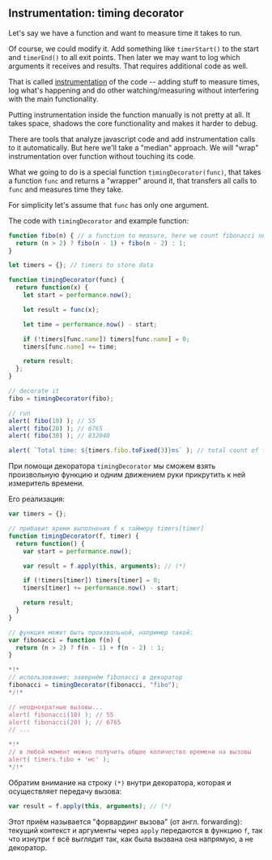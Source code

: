 

## Instrumentation: timing decorator

Let's say we have a function and want to measure time it takes to run.

Of course, we could modify it. Add something like `timerStart()` to the start and `timerEnd()` to all exit points. Then later we may want to log which arguments it receives and results. That requires additional code as well. 

That is called [instrumentation](https://en.wikipedia.org/wiki/Instrumentation) of the code -- adding stuff to measure times, log what's happening and do other watching/measuring without interfering with the main functionality.

Putting instrumentation inside the function manually is not pretty at all. It takes space, shadows the core functionality and makes it harder to debug.

There are tools that analyze javascript code and add instrumentation calls to it automatically. But here we'll take a "median" approach. We will "wrap" instrumentation over function without touching its code.

What we going to do is a special function `timingDecorator(func)`, that takes a function `func` and returns a "wrapper" around it, that transfers all calls to `func` and measures time they take.

For simplicity let's assume that `func` has only one argument. 

The code with `timingDecorator` and example function:




```js run
function fibo(n) { // a function to measure, here we count fibonacci number
  return (n > 2) ? fibo(n - 1) + fibo(n - 2) : 1; 
}

let timers = {}; // timers to store data

function timingDecorator(func) {
  return function(x) {
    let start = performance.now();

    let result = func(x);

    let time = performance.now() - start;

    if (!timers[func.name]) timers[func.name] = 0;
    timers[func.name] += time;

    return result;
  };  
}

// decorate it
fibo = timingDecorator(fibo);

// run
alert( fibo(10) ); // 55
alert( fibo(20) ); // 6765
alert( fibo(30) ); // 832040

alert( `Total time: ${timers.fibo.toFixed(3)}ms` ); // total count of fibo calls
```

При помощи декоратора `timingDecorator` мы сможем взять произвольную функцию и одним движением руки прикрутить к ней измеритель времени.

Его реализация:

```js run
var timers = {};

// прибавит время выполнения f к таймеру timers[timer]
function timingDecorator(f, timer) {
  return function() {
    var start = performance.now();

    var result = f.apply(this, arguments); // (*)

    if (!timers[timer]) timers[timer] = 0;
    timers[timer] += performance.now() - start;

    return result;
  }
}

// функция может быть произвольной, например такой:
var fibonacci = function f(n) {
  return (n > 2) ? f(n - 1) + f(n - 2) : 1;
}

*!*
// использование: завернём fibonacci в декоратор
fibonacci = timingDecorator(fibonacci, "fibo");
*/!*

// неоднократные вызовы...
alert( fibonacci(10) ); // 55
alert( fibonacci(20) ); // 6765
// ...

*!*
// в любой момент можно получить общее количество времени на вызовы
alert( timers.fibo + 'мс' );
*/!*
```

Обратим внимание на строку `(*)` внутри декоратора, которая и осуществляет передачу вызова:

```js
var result = f.apply(this, arguments); // (*)
```

Этот приём называется "форвардинг вызова" (от англ. forwarding): текущий контекст и аргументы через `apply` передаются в функцию `f`, так что изнутри `f` всё выглядит так, как была вызвана она напрямую, а не декоратор.
